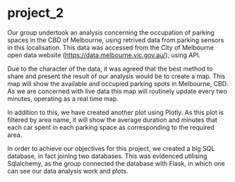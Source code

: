 # project_2

Our group undertook an analysis concerning the occupation of parking spaces in the CBD of Melbourne, using retrived data from parking sensors in this localisation. This data was accessed from the City of Melbourne open data website (https://data.melbourne.vic.gov.au/), using API.

Due to the character of the data, it was agreed that the best method to share and present the result of our analysis would be to create a map.  This map will show the available and occupied parking spots in Melbourne, CBD. As we are concerned with live data this map will routinely update every two minutes, operating as a real time map. 

In addition to this, we have created another plot using Plotly. As this plot is filtered by area name, it will show the average duration and minutes that each car spent in each parking space as corresponding to the required area. 

In order to achieve our objectives for this project, we created a big SQL database, in fact joining two databases. This was evidenced utilising Sqlalchemy, as the group connected the database with Flask, in which one can see our data analysis work and plots. 

